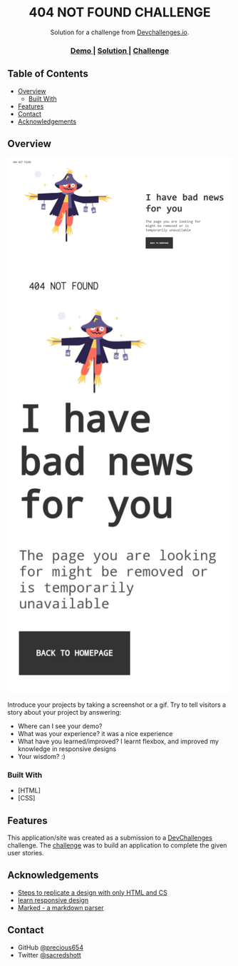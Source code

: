 <!-- Please update value in the {}  -->

<h1 align="center">404 NOT FOUND CHALLENGE</h1>

<div align="center">
   Solution for a challenge from  <a href="http://devchallenges.io" target="_blank">Devchallenges.io</a>.
</div>

<div align="center">
  <h3>
    <a href="https://swift-shame.surge.sh">
      Demo
    </a>
    <span> | </span>
    <a href="https://devchallenges.io/solutions/wKMJToEFP7VunlHbZgdG">
      Solution
    </a>
    <span> | </span>
    <a href="https://devchallenges.io/challenges/wBunSb7FPrIepJZAg0sY">
      Challenge
    </a>
  </h3>
</div>

<!-- TABLE OF CONTENTS -->

## Table of Contents

- [Overview](#overview)
  - [Built With](#built-with)
- [Features](#features)
- [Contact](#contact)
- [Acknowledgements](#acknowledgements)

<!-- OVERVIEW -->

## Overview

![screenshot](404-challenge.png)
![screenshot](404-challenge-mobile.jpeg)

Introduce your projects by taking a screenshot or a gif. Try to tell visitors a story about your project by answering:

- Where can I see your demo?
- What was your experience? it was a nice experience
- What have you learned/improved? I learnt flexbox, and improved my knowledge in responsive designs
- Your wisdom? :)

### Built With

<!-- This section should list any major frameworks that you built your project using. Here are a few examples.-->

- [HTML]
- [CSS]


## Features

<!-- List the features of your application or follow the template. Don't share the figma file here :) -->

This application/site was created as a submission to a [DevChallenges](https://devchallenges.io/challenges) challenge. The [challenge](https://devchallenges.io/challenges/wBunSb7FPrIepJZAg0sY) was to build an application to complete the given user stories.


## Acknowledgements

<!-- This section should list any articles or add-ons/plugins that helps you to complete the project. This is optional but it will help you in the future. For exmpale -->

- [Steps to replicate a design with only HTML and CS](https://devchallenges-blogs.web.app/how-to-replicate-design/)
- [learn responsive design](https://web.dev/learn/)
- [Marked - a markdown parser](https://github.com/chjj/marked)

## Contact

- GitHub [@precious654](https://github.com/precious654)
- Twitter [@sacredshott](https://twitter.com/sacredshott)
